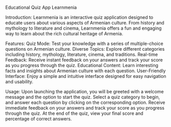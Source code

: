 Educational Quiz App Learnmenia

Introduction:
Learnmenia is an interactive quiz application designed to educate users about various aspects of Armenian culture. From history and mythology to literature and cinema,
Learnmenia offers a fun and engaging way to learn about the rich cultural heritage of Armenia.

Features:
Quiz Mode: Test your knowledge with a series of multiple-choice questions on Armenian culture.
Diverse Topics: Explore different categories including history, mythology, literature, cinema, and traditions.
Real-time Feedback: Receive instant feedback on your answers and track your score as you progress through the quiz.
Educational Content: Learn interesting facts and insights about Armenian culture with each question.
User-Friendly Interface: Enjoy a simple and intuitive interface designed for easy navigation and usability.

Usage:
Upon launching the application, you will be greeted with a welcome message and the option to start the quiz.
Select a quiz category to begin, and answer each question by clicking on the corresponding option.
Receive immediate feedback on your answers and track your score as you progress through the quiz.
At the end of the quiz, view your final score and percentage of correct answers.

